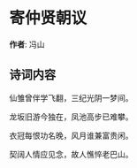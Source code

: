 # 寄仲贤朝议

**作者**: 冯山

## 诗词内容

仙雏曾伴学飞翻，三纪光阴一梦间。

龙坂旧游今独在，凤池高步已难攀。

衣冠每恨功名晚，风月谁兼富贵闲。

契阔人情应见念，故人憔悴老巴山。

